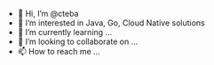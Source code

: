 - 👋 Hi, I’m @cteba
- 👀 I’m interested in Java, Go, Cloud Native solutions
- 🌱 I’m currently learning ...
- 💞️ I’m looking to collaborate on ...
- 📫 How to reach me ...

<!---
cteba/cteba is a ✨ special ✨ repository because its `README.md` (this file) appears on your GitHub profile.
You can click the Preview link to take a look at your changes.
--->
